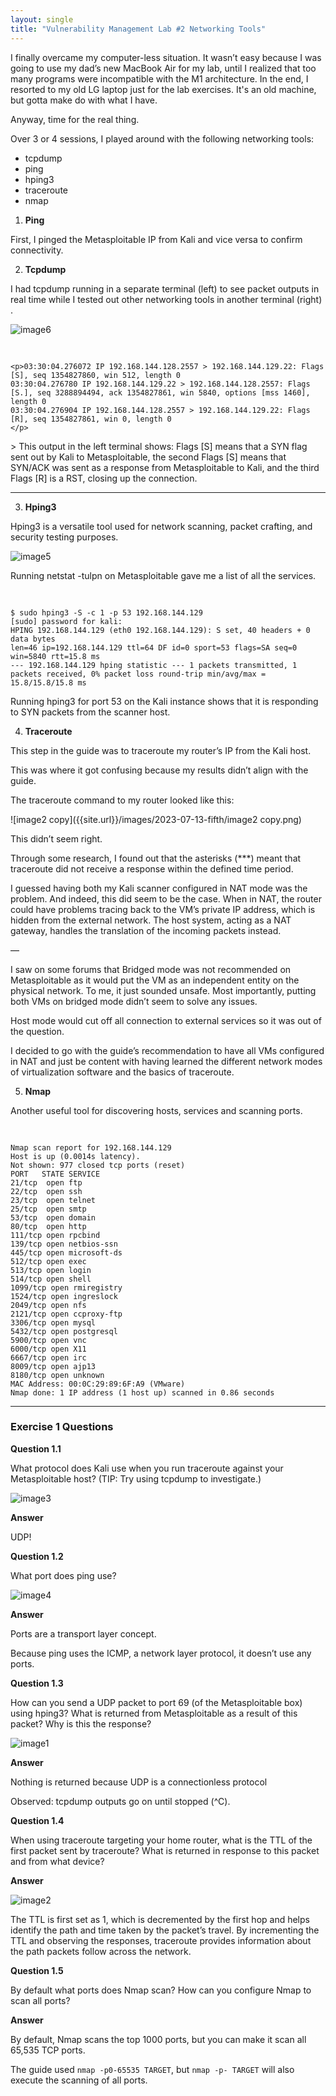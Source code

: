 ```yaml
---
layout: single
title: "Vulnerability Management Lab #2 Networking Tools"
---
```




I finally overcame my computer-less situation. It wasn’t easy because I was going to use my dad’s new MacBook Air for my lab, until I realized that too many programs were incompatible with the M1 architecture.  In the end, I resorted to my old LG laptop just for the lab exercises. It's an old machine, but gotta make do with what I have. 

Anyway, time for the real thing. 

Over 3 or 4 sessions, I played around with the following networking tools:

- tcpdump
- ping
- hping3
- traceroute
- nmap

1. **Ping**

First, I pinged the Metasploitable IP from Kali and vice versa to confirm connectivity.

2. **Tcpdump** 

I had tcpdump running in a separate terminal (left) to see packet outputs in real time while I tested out other networking tools in another terminal (right) . 

![image6]({{site.url}}/images/2023-07-13-fifth/image6.png "tcpdump and hping3")

<pre>
  
</pre>

	<p>03:30:04.276072 IP 192.168.144.128.2557 > 192.168.144.129.22: Flags [S], seq 1354827860, win 512, length 0 
	03:30:04.276780 IP 192.168.144.129.22 > 192.168.144.128.2557: Flags [S.], seq 3288894494, ack 1354827861, win 5840, options [mss 1460], length 0 
	03:30:04.276904 IP 192.168.144.128.2557 > 192.168.144.129.22: Flags [R], seq 1354827861, win 0, length 0
	</p>



\> This output in the left terminal shows: Flags [S] means that a SYN flag sent out by Kali to Metasploitable, the second Flags [S] means that SYN/ACK was sent as a response from Metasploitable to Kali, and the third Flags [R] is a RST, closing up the connection.

------

3. **Hping3**

Hping3 is a versatile tool used for network scanning, packet crafting, and security testing purposes.

![image5]({{site.url}}/images/2023-07-13-fifth/image5.png)

Running netstat -tulpn on Metasploitable gave me a list of all the services.

<pre>
  
</pre>

	$ sudo hping3 -S -c 1 -p 53 192.168.144.129  
	[sudo] password for kali: 
	HPING 192.168.144.129 (eth0 192.168.144.129): S set, 40 headers + 0 data bytes 
	len=46 ip=192.168.144.129 ttl=64 DF id=0 sport=53 flags=SA seq=0 win=5840 rtt=15.8 ms
	--- 192.168.144.129 hping statistic --- 1 packets transmitted, 1 packets received, 0% packet loss round-trip min/avg/max = 15.8/15.8/15.8 ms
Running hping3 for port 53 on the Kali instance shows that it is responding to SYN packets from the scanner host.


4. **Traceroute**

This step in the guide was to traceroute my router’s IP from the Kali host.

This was where it got confusing because my results didn’t align with the guide.

The traceroute command to my router looked like this: 

![image2 copy]({{site.url}}/images/2023-07-13-fifth/image2 copy.png)

This didn’t seem right. 

Through some research, I found out that the asterisks (***) meant that traceroute did not receive a response within the defined time period.

I guessed having both my Kali scanner configured in NAT mode was the problem. And indeed, this did seem to be the case. When in NAT, the router could have problems tracing back to the VM’s private IP address, which is hidden from the external network. The host system, acting as a NAT gateway, handles the translation of the incoming packets instead.

— 

I saw on some forums that Bridged mode was not recommended on Metasploitable as it would put the VM as an independent entity on the physical network. To me, it just sounded unsafe. Most importantly, putting both VMs on bridged mode didn’t seem to solve any issues. 

Host mode would cut off all connection to external services so it was out of the question.

I decided to go with the guide’s recommendation to have all VMs configured in NAT and just be content with having learned the different network modes of virtualization software and the basics of traceroute.

5. **Nmap** 

Another useful tool for discovering hosts, services and scanning ports.

<pre>
  
</pre>

	Nmap scan report for 192.168.144.129
	Host is up (0.0014s latency).
	Not shown: 977 closed tcp ports (reset)
	PORT   STATE SERVICE
	21/tcp  open ftp
	22/tcp  open ssh
	23/tcp  open telnet
	25/tcp  open smtp
	53/tcp  open domain
	80/tcp  open http
	111/tcp open rpcbind
	139/tcp open netbios-ssn
	445/tcp open microsoft-ds
	512/tcp open exec
	513/tcp open login
	514/tcp open shell
	1099/tcp open rmiregistry
	1524/tcp open ingreslock
	2049/tcp open nfs
	2121/tcp open ccproxy-ftp
	3306/tcp open mysql
	5432/tcp open postgresql
	5900/tcp open vnc
	6000/tcp open X11
	6667/tcp open irc
	8009/tcp open ajp13
	8180/tcp open unknown
	MAC Address: 00:0C:29:89:6F:A9 (VMware)
	Nmap done: 1 IP address (1 host up) scanned in 0.86 seconds


------

### **Exercise 1 Questions**

**Question 1.1**

What protocol does Kali use when you run traceroute against your Metasploitable host? (TIP: Try using tcpdump to investigate.)

![image3]({{site.url}}/images/2023-07-13-fifth/image3.png)

**Answer**

UDP!

**Question 1.2**

What port does ping use? 

![image4]({{site.url}}/images/2023-07-13-fifth/image4.png)

**Answer**

Ports are a transport layer concept. 

Because ping uses the ICMP, a network layer protocol, it doesn’t use any ports.

**Question 1.3**

How can you send a UDP packet to port 69 (of the Metasploitable box) using hping3? What is returned from Metasploitable as a result of this packet? Why is this the response? 

![image1]({{site.url}}/images/2023-07-13-fifth/image1-9253170.png)

**Answer**

Nothing is returned because UDP is a connectionless protocol

Observed: tcpdump outputs go on until stopped (^C). 

**Question 1.4**

When using traceroute targeting your home router, what is the TTL of the first packet sent by traceroute? What is returned in response to this packet and from what device? 

**Answer**

![image2]({{site.url}}/images/2023-07-13-fifth/image2-9253077.png)

The TTL is first set as 1, which is decremented by the first hop and helps identify the path and time taken by the packet’s travel. By incrementing the TTL and observing the responses, traceroute provides information about the path packets follow across the network.

**Question 1.5**

By default what ports does Nmap scan? How can you configure Nmap to scan all ports? 

**Answer**

By default, Nmap scans the top 1000 ports, but you can make it scan all 65,535 TCP ports.

The guide used `nmap -p0-65535 TARGET`, but `nmap -p- TARGET` will also execute the scanning of all ports.